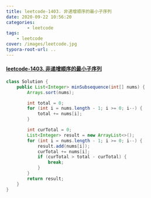 ```yaml
---
title: leetcode-1403. 非递增顺序的最小子序列
date: 2020-09-22 10:56:20
categories: 
		- leetcode
tags: 
	- leetcode
cover: /images/leetcode.jpg
typora-root-url: ..
---
```


#### [leetcode-1403. 非递增顺序的最小子序列](https://leetcode-cn.com/problems/minimum-subsequence-in-non-increasing-order/)

```java
class Solution {
    public List<Integer> minSubsequence(int[] nums) {
        Arrays.sort(nums);

        int total = 0;
        for (int i = nums.length - 1; i >= 0; i--) {
            total += nums[i];
        }

        int curTotal = 0;
        List<Integer> result = new ArrayList<>();
        for (int i = nums.length - 1; i >= 0; i--) {
            result.add(nums[i]);
            curTotal += nums[i];
            if (curTotal > total - curTotal) {
                break;
            }
        }
        return result;
    }
}
```

